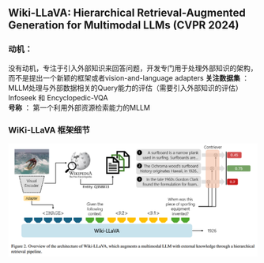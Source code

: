 ## Wiki-LLaVA: Hierarchical Retrieval-Augmented Generation for Multimodal LLMs (CVPR 2024)
### 动机：
没有动机，专注于引入外部知识来回答问题，开发专门用于处理外部知识的架构，而不是提出一个新颖的框架或者vision-and-language adapters
**关注数据集** ： MLLM处理与外部数据相关的Query能力的评估（需要引入外部知识的评估） Infoseek 和 Encyclopedic-VQA   
**号称** ： 第一个利用外部资源检索能力的MLLM
### WiKi-LLaVA 框架细节
![wiki](https://github.com/bixie6868/project/blob/main/images/QQ%E5%9B%BE%E7%89%8720240429090819.png "wiki")

